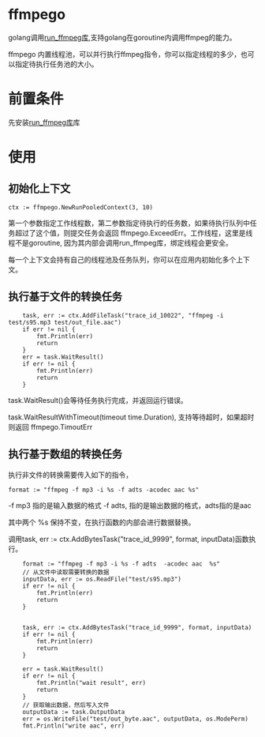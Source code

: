 # ffmpego

golang调用[run_ffmpeg库](https://github.com/rolandhe/run-ffmpeg),支持golang在goroutine内调用ffmpeg的能力。

ffmpego 内置线程池，可以并行执行ffmpeg指令，你可以指定线程的多少，也可以指定待执行任务池的大小。

# 前置条件

先安装[run_ffmpeg库](https://github.com/rolandhe/run-ffmpeg)库

# 使用

## 初始化上下文

```
ctx := ffmpego.NewRunPooledContext(3, 10)
```

第一个参数指定工作线程数，第二参数指定待执行的任务数，如果待执行队列中任务超过了这个值，则提交任务会返回 ffmpego.ExceedErr。工作线程，这里是线程不是goroutine, 因为其内部会调用run_ffmpeg库，绑定线程会更安全。

每一个上下文会持有自己的线程池及任务队列，你可以在应用内初始化多个上下文。

## 执行基于文件的转换任务

```
    task, err := ctx.AddFileTask("trace_id_10022", "ffmpeg -i test/s95.mp3 test/out_file.aac")
	if err != nil {
		fmt.Println(err)
		return
	}
	err = task.WaitResult()
	if err != nil {
		fmt.Println(err)
		return
	}
```

task.WaitResult()会等待任务执行完成，并返回运行错误。

task.WaitResultWithTimeout(timeout time.Duration), 支持等待超时，如果超时则返回 ffmpego.TimoutErr


## 执行基于数组的转换任务

执行非文件的转换需要传入如下的指令，

```
format := "ffmpeg -f mp3 -i %s -f adts -acodec aac %s"
```

-f mp3 指的是输入数据的格式
-f adts, 指的是输出数据的格式，adts指的是aac

其中两个 %s 保持不变，在执行函数的内部会进行数据替换。

调用task, err := ctx.AddBytesTask("trace_id_9999", format, inputData)函数执行。

```
    format := "ffmpeg -f mp3 -i %s -f adts  -acodec aac  %s"
    // 从文件中读取需要转换的数据
	inputData, err := os.ReadFile("test/s95.mp3")
	if err != nil {
		fmt.Println(err)
		return
	}
	
	
	task, err := ctx.AddBytesTask("trace_id_9999", format, inputData)
	if err != nil {
		fmt.Println(err)
		return
	}
	
	err = task.WaitResult()
	if err != nil {
		fmt.Println("wait result", err)
		return
	}
	// 获取输出数据，然后写入文件
	outputData := task.OutputData
	err = os.WriteFile("test/out_byte.aac", outputData, os.ModePerm)
	fmt.Println("write aac", err)
```
